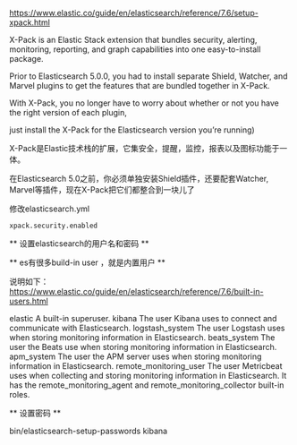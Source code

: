 
https://www.elastic.co/guide/en/elasticsearch/reference/7.6/setup-xpack.html

X-Pack is an Elastic Stack extension that bundles security, alerting, monitoring, reporting, and graph capabilities into one easy-to-install package.

Prior to Elasticsearch 5.0.0, you had to install separate Shield, Watcher, and Marvel plugins to get the features that are bundled together in X-Pack.

With X-Pack, you no longer have to worry about whether or not you have the right version of each plugin,

just install the X-Pack for the Elasticsearch version you’re running)

X-Pack是Elastic技术栈的扩展，它集安全，提醒，监控，报表以及图标功能于一体。

在Elasticsearch 5.0之前，你必须单独安装Shield插件，还要配套Watcher, Marvel等插件，现在X-Pack把它们都整合到一块儿了

修改elasticsearch.yml 
```language
xpack.security.enabled

```

** 设置elasticsearch的用户名和密码 ** 

** es有很多build-in user ，就是内置用户 ** 

说明如下：
https://www.elastic.co/guide/en/elasticsearch/reference/7.6/built-in-users.html

elastic
A built-in superuser.
kibana
The user Kibana uses to connect and communicate with Elasticsearch.
logstash_system
The user Logstash uses when storing monitoring information in Elasticsearch.
beats_system
The user the Beats use when storing monitoring information in Elasticsearch.
apm_system
The user the APM server uses when storing monitoring information in Elasticsearch.
remote_monitoring_user
The user Metricbeat uses when collecting and storing monitoring information in Elasticsearch. It has the remote_monitoring_agent and remote_monitoring_collector built-in roles.


** 设置密码 **

bin/elasticsearch-setup-passwords kibana